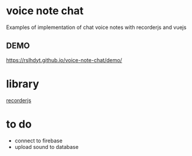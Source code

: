 # voice note chat
Examples of implementation of chat voice notes with recorderjs and vuejs

## DEMO
https://rslhdyt.github.io/voice-note-chat/demo/

# library
[recorderjs](https://github.com/mattdiamond/Recorderjs)

# to do
- connect to firebase
- upload sound to database
